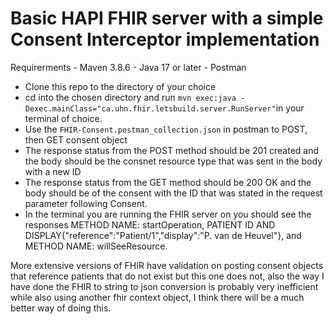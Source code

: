 # Basic HAPI FHIR server with a simple Consent Interceptor implementation 

Requirerments
    - Maven 3.8.6
    - Java 17 or later
    - Postman

* Clone this repo to the directory of your choice
* cd into the chosen directory and run `mvn exec:java -Dexec.mainClass="ca.uhn.fhir.letsbuild.server.RunServer"`in your terminal of choice.
* Use the `FHIR-Consent.postman_collection.json` in postman to POST, then GET consent object
* The response status from the POST method should be 201 created and the body should be the consnet resource type that was sent in the body with a new ID
* The response status from the GET method should be 200 OK and the body should be of the consent with the ID that was stated in the request parameter following Consent. 
* In the terminal you are running the FHIR server on you should see the responses METHOD NAME: startOperation, PATIENT ID AND DISPLAY{"reference":"Patient/1","display":"P. van de Heuvel"}, and METHOD NAME: willSeeResource.

More extensive versions of FHIR have validation on posting consent objects that reference patients that do not exist but this one does not, also the way I have done the FHIR to string to json conversion is probably very inefficient while also using another fhir context object, I think there will be a much better way of doing this. 


